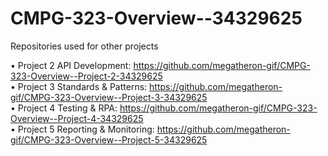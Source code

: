 # CMPG-323-Overview--34329625
Repositories used for other projects

•	Project 2 API Development: https://github.com/megatheron-gif/CMPG-323-Overview--Project-2-34329625   
•	Project 3 Standards & Patterns: https://github.com/megatheron-gif/CMPG-323-Overview--Project-3-34329625   
•	Project 4 Testing & RPA: https://github.com/megatheron-gif/CMPG-323-Overview--Project-4-34329625  
•	Project 5 Reporting & Monitoring: https://github.com/megatheron-gif/CMPG-323-Overview--Project-5-34329625 
